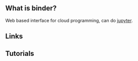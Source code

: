 ## What is binder?
Web based interface for cloud programming, can do [jupyter][1].

## Links

## Tutorials

<!-- Embedded links -->
[1]: https://github.com/nchristie/tech_notes/blob/master/jupyter.md
